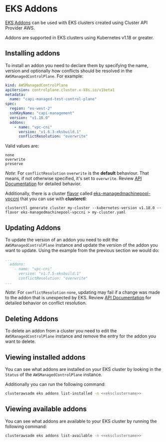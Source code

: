 # EKS Addons

[EKS Addons](https://aws.amazon.com/blogs/containers/introducing-amazon-eks-add-ons/) can be used with EKS clusters created using Cluster API Provider AWS.

Addons are supported in EKS clusters using Kubernetes v1.18 or greater.

## Installing addons

To install an addon you need to declare them by specifying the name, version and optionally how conflicts should be resolved in the `AWSManagedControlPlane`. For example:

```yaml
kind: AWSManagedControlPlane
apiVersion: controlplane.cluster.x-k8s.io/v1beta1
metadata:
  name: "capi-managed-test-control-plane"
spec:
  region: "eu-west-2"
  sshKeyName: "capi-management"
  version: "v1.18.0"
  addons:
    - name: "vpc-cni"
      version: "v1.6.3-eksbuild.1"
      conflictResolution: "overwrite"
```

Valid values are:
```
none
overwrite
preserve
```

_Note_: For `conflictResolution` `overwrite` is the **default** behaviour. That means, if not otherwise specified, it's
set to `overwrite`. Review [API Documentation](https://docs.aws.amazon.com/eks/latest/APIReference/API_CreateAddon.html#AmazonEKS-CreateAddon-request-resolveConflicts) for detailed behavior.

Additionally, there is a cluster [flavor](https://cluster-api.sigs.k8s.io/clusterctl/commands/generate-cluster.html#flavors)
called [eks-managedmachinepool-vpccni](https://github.com/kubernetes-sigs/cluster-api-provider-aws/blob/main/templates/cluster-template-eks-managedmachinepool-vpccni.yaml) that you can use with **clusterctl**:

```shell
clusterctl generate cluster my-cluster --kubernetes-version v1.18.0 --flavor eks-managedmachinepool-vpccni > my-cluster.yaml
```

## Updating Addons

To update the version of an addon you need to edit the `AWSManagedControlPlane` instance and update the version of the addon you want to update. Using the example from the previous section we would do:

```yaml
...
  addons:
    - name: "vpc-cni"
      version: "v1.7.5-eksbuild.1"
      conflictResolution: "overwrite"
...
```

_Note_: For `conflictResolution` `none`, updating may fail if a change was made to the addon that is unexpected by EKS. Review [API Documentation](https://docs.aws.amazon.com/eks/latest/APIReference/API_UpdateAddon.html#AmazonEKS-UpdateAddon-request-resolveConflicts) for detailed behavior on conflict resolution.

## Deleting Addons

To delete an addon from a cluster you need to edit the `AWSManagedControlPlane` instance and remove the entry for the addon you want to delete.

## Viewing installed addons

You can see what addons are installed on your EKS cluster by looking in the `Status`  of the `AWSManagedControlPlane` instance.

Additionally you can run the following command:

```bash
clusterawsadm eks addons list-installed -n <<eksclustername>>
```

## Viewing available addons

You can see what addons are available to your EKS cluster by running the following command:

```bash
clusterawsadm eks addons list-available -n <<eksclustername>>
```

